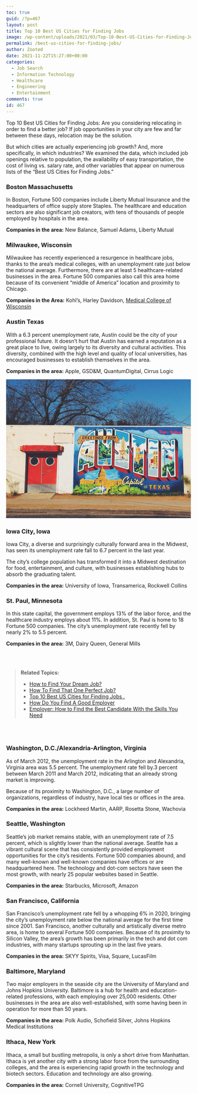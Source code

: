 ```yaml
---
toc: true
guid: /?p=467
layout: post
title: Top 10 Best US Cities for Finding Jobs
image: /wp-content/uploads/2021/03/Top-10-Best-US-Cities-for-Finding-Jobs.jpg
permalink: /best-us-cities-for-finding-jobs/
author: Zooted
date: 2021-11-22T15:27:00+00:00
categories:
  - Job Search
  - Information Technology
  - Healthcare
  - Engineering
  - Entertainment
comments: true
id: 467
---
```

Top 10 Best US Cities for Finding Jobs: Are you considering relocating in order to find a better job? If job opportunities in your city are few and far between these days, relocation may be the solution.

But which cities are actually experiencing job growth? And, more specifically, in which industries? We examined the data, which included job openings relative to population, the availability of easy transportation, the cost of living vs. salary rate, and other variables that appear on numerous lists of the “Best US Cities for Finding Jobs.”

### **Boston Massachusetts**

In Boston, Fortune 500 companies include Liberty Mutual Insurance and the headquarters of office supply store Staples. The healthcare and education sectors are also significant job creators, with tens of thousands of people employed by hospitals in the area.

**Companies in the area:** New Balance, Samuel Adams, Liberty Mutual

### **Milwaukee, Wisconsin**

Milwaukee has recently experienced a resurgence in healthcare jobs, thanks to the area&#8217;s medical colleges, with an unemployment rate just below the national average. Furthermore, there are at least 5 healthcare-related businesses in the area. Fortune 500 companies also call this area home because of its convenient “middle of America” location and proximity to Chicago.

**Companies in the Area:** Kohl’s, Harley Davidson, [Medical College of Wisconsin](https://www.mcw.edu/) 

### **Austin Texas**

With a 6.3 percent unemployment rate, Austin could be the city of your professional future. It doesn&#8217;t hurt that Austin has earned a reputation as a great place to live, owing largely to its diversity and cultural activities. This diversity, combined with the high level and quality of local universities, has encouraged businesses to establish themselves in the area.

**Companies in the area:** Apple, GSD&M, QuantumDigital, Cirrus Logic

![ Best US Cities for Finding Jobs](/assets/images/best-us-cities-for-finding-jobs.jfif)

### **Iowa City, Iowa**

Iowa City, a diverse and surprisingly culturally forward area in the Midwest, has seen its unemployment rate fall to 6.7 percent in the last year.

The city&#8217;s college population has transformed it into a Midwest destination for food, entertainment, and culture, with businesses establishing hubs to absorb the graduating talent.

**Companies in the area:** University of Iowa, Transamerica, Rockwell Collins

### **St. Paul, Minnesota**

In this state capital, the government employs 13% of the labor force, and the healthcare industry employs about 11%. In addition, St. Paul is home to 18 Fortune 500 companies. The city&#8217;s unemployment rate recently fell by nearly 2% to 5.5 percent.

**Companies in the area:** 3M, Dairy Queen, General Mills

<br/><br/>

> **Related Topics:**
>
> * [How to Find Your Dream Job?](/how-to-find-your-dream-job/) 
> * [How To Find That One Perfect Job?](/how-to-figure-out-if-you-are-right-for-the-job/) 
> * [Top 10 Best US Cities for Finding Jobs .](/best-us-cities-for-finding-jobs/)
> * [How Do You Find A Good Employer](/how-do-you-find-a-good-employer/) 
> * [Employer: How to Find the Best Candidate With the Skills You Need](/employer-how-to-find-the-best-candidate-with-the-skills-you-need/)

<br/><br/>

### **Washington, D.C./Alexandria-Arlington, Virginia**

As of March 2012, the unemployment rate in the Arlington and Alexandria, Virginia area was 5.5 percent. The unemployment rate fell by.3 percent between March 2011 and March 2012, indicating that an already strong market is improving.

Because of its proximity to Washington, D.C., a large number of organizations, regardless of industry, have local ties or offices in the area.

**Companies in the area:** Lockheed Martin, AARP, Rosetta Stone, Wachovia  

### **Seattle, Washington**

Seattle&#8217;s job market remains stable, with an unemployment rate of 7.5 percent, which is slightly lower than the national average. Seattle has a vibrant cultural scene that has consistently provided employment opportunities for the city&#8217;s residents. Fortune 500 companies abound, and many well-known and well-known companies have offices or are headquartered here. The technology and dot-com sectors have seen the most growth, with nearly 25 popular websites based in Seattle.

**Companies in the area:** Starbucks, Microsoft, Amazon 

### **San Francisco, California**

San Francisco&#8217;s unemployment rate fell by a whopping 6% in 2020, bringing the city&#8217;s unemployment rate below the national average for the first time since 2001. San Francisco, another culturally and artistically diverse metro area, is home to several Fortune 500 companies. Because of its proximity to Silicon Valley, the area&#8217;s growth has been primarily in the tech and dot com industries, with many startups sprouting up in the last five years.

**Companies in the area:** SKYY Spirits, Visa, Square, LucasFilm

### **Baltimore, Maryland**

Two major employers in the seaside city are the University of Maryland and Johns Hopkins University. Baltimore is a hub for health and education-related professions, with each employing over 25,000 residents. Other businesses in the area are also well-established, with some having been in operation for more than 50 years.

**Companies in the area:** Polk Audio, Schofield Silver, Johns Hopkins Medical Institutions

### **Ithaca, New York**

Ithaca, a small but bustling metropolis, is only a short drive from Manhattan. Ithaca is yet another city with a strong labor force from the surrounding colleges, and the area is experiencing rapid growth in the technology and biotech sectors. Education and technology are also growing.

**Companies in the area:** Cornell University, CognitiveTPG